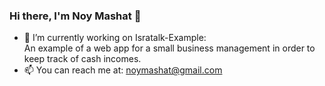 ### Hi there, I'm Noy Mashat 👋

- 🔭 I’m currently working on Isratalk-Example:<br/></t></t>An example of a web app for a small business management in order to keep track of cash incomes.
- 📫 You can reach me at: noymashat@gmail.com
